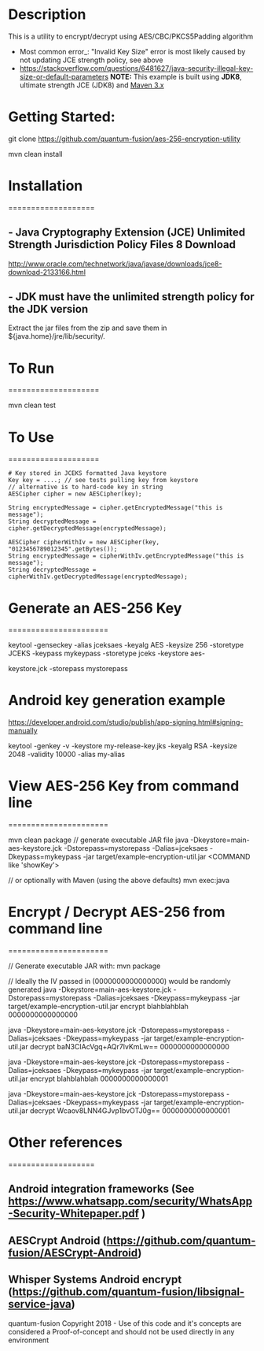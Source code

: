 # Description
This is a utility to encrypt/decrypt using AES/CBC/PKCS5Padding algorithm
- Most common error_: "Invalid Key Size" error is most likely caused by not updating JCE strength policy, see above
- https://stackoverflow.com/questions/6481627/java-security-illegal-key-size-or-default-parameters
**NOTE:** This example is built using **JDK8**, ultimate strength JCE (JDK8) and [Maven 3.x](http://maven.apache.org "Maven Documentation")

# Getting Started:
git clone https://github.com/quantum-fusion/aes-256-encryption-utility

mvn clean install 

# Installation
===================
## - Java Cryptography Extension (JCE) Unlimited Strength Jurisdiction Policy Files 8 Download
http://www.oracle.com/technetwork/java/javase/downloads/jce8-download-2133166.html
## - JDK must have the unlimited strength policy for the JDK version

Extract the jar files from the zip and save them in ${java.home}/jre/lib/security/.

# To Run
====================

mvn clean test

# To Use
====================

    # Key stored in JCEKS formatted Java keystore
    Key key = ....; // see tests pulling key from keystore
    // alternative is to hard-code key in string
    AESCipher cipher = new AESCipher(key);

    String encryptedMessage = cipher.getEncryptedMessage("this is message");
    String decryptedMessage = cipher.getDecryptedMessage(encryptedMessage);

    AESCipher cipherWithIv = new AESCipher(key, "0123456789012345".getBytes());
    String encryptedMessage = cipherWithIv.getEncryptedMessage("this is message");
    String decryptedMessage = cipherWithIv.getDecryptedMessage(encryptedMessage);

# Generate an AES-256 Key
======================

keytool -genseckey -alias jceksaes -keyalg AES -keysize 256 -storetype JCEKS -keypass mykeypass -storetype jceks -keystore aes-

keystore.jck -storepass mystorepass

# Android key generation example
https://developer.android.com/studio/publish/app-signing.html#signing-manually

keytool -genkey -v -keystore my-release-key.jks -keyalg RSA -keysize 2048 -validity 10000 -alias my-alias

# View AES-256 Key from command line
======================

mvn clean package // generate executable JAR file
java -Dkeystore=main-aes-keystore.jck -Dstorepass=mystorepass -Dalias=jceksaes -Dkeypass=mykeypass -jar target/example-encryption-util.jar <COMMAND like 'showKey'>

// or optionally with Maven (using the above defaults)
mvn exec:java

# Encrypt / Decrypt AES-256 from command line
======================

// Generate executable JAR with:  mvn package

// Ideally the IV passed in (0000000000000000) would be randomly generated
java -Dkeystore=main-aes-keystore.jck -Dstorepass=mystorepass -Dalias=jceksaes -Dkeypass=mykeypass -jar target/example-encryption-util.jar encrypt blahblahblah 0000000000000000

java -Dkeystore=main-aes-keystore.jck -Dstorepass=mystorepass -Dalias=jceksaes -Dkeypass=mykeypass -jar target/example-encryption-util.jar decrypt baN3CIAcVgq+AQr7lvKmLw== 0000000000000000

java -Dkeystore=main-aes-keystore.jck -Dstorepass=mystorepass -Dalias=jceksaes -Dkeypass=mykeypass -jar target/example-encryption-util.jar encrypt blahblahblah 0000000000000001

java -Dkeystore=main-aes-keystore.jck -Dstorepass=mystorepass -Dalias=jceksaes -Dkeypass=mykeypass -jar target/example-encryption-util.jar decrypt Wcaov8LNN4GJvp1bvOTJ0g== 0000000000000001

# Other references
===================
## Android integration frameworks (See https://www.whatsapp.com/security/WhatsApp-Security-Whitepaper.pdf )
## AESCrypt Android (https://github.com/quantum-fusion/AESCrypt-Android)
## Whisper Systems Android encrypt (https://github.com/quantum-fusion/libsignal-service-java)

quantum-fusion Copyright 2018 - Use of this code and it's concepts are considered a Proof-of-concept and should not be used directly in any environment
